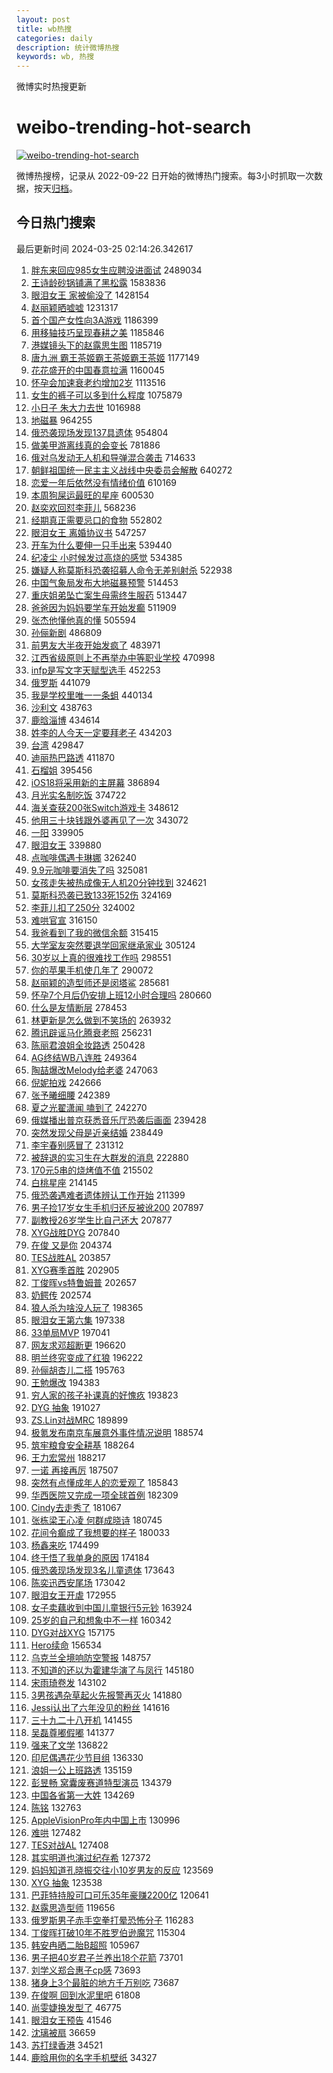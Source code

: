 ```yaml
---
layout: post
title: wb热搜
categories: daily
description: 统计微博热搜
keywords: wb, 热搜
---
```


微博实时热搜更新

# weibo-trending-hot-search

[![weibo-trending-hot-search](https://github.com/ameizi/weibo-trending-hot-search/actions/workflows/ci.yml/badge.svg)](https://github.com/ameizi/weibo-trending-hot-search/actions/workflows/ci.yml)

微博热搜榜，记录从 2022-09-22 日开始的微博热门搜索。每3小时抓取一次数据，按天[归档](./archives)。

## 今日热门搜索

<!-- BEGIN --> 
最后更新时间 2024-03-25 02:14:26.342617 
1. [胖东来回应985女生应聘没进面试](https://s.weibo.com/weibo?q=%23%E8%83%96%E4%B8%9C%E6%9D%A5%E5%9B%9E%E5%BA%94985%E5%A5%B3%E7%94%9F%E5%BA%94%E8%81%98%E6%B2%A1%E8%BF%9B%E9%9D%A2%E8%AF%95%23&t=31&band_rank=1&Refer=top) 2489034
1. [王诗龄砂锅铺满了黑松露](https://s.weibo.com/weibo?q=%23%E7%8E%8B%E8%AF%97%E9%BE%84%E7%A0%82%E9%94%85%E9%93%BA%E6%BB%A1%E4%BA%86%E9%BB%91%E6%9D%BE%E9%9C%B2%23&t=31&band_rank=1&Refer=top) 1583836
1. [眼泪女王 家被偷没了](https://s.weibo.com/weibo?q=%E7%9C%BC%E6%B3%AA%E5%A5%B3%E7%8E%8B%20%E5%AE%B6%E8%A2%AB%E5%81%B7%E6%B2%A1%E4%BA%86&t=31&band_rank=1&Refer=top) 1428154
1. [赵丽颖晒嘘嘘](https://s.weibo.com/weibo?q=%23%E8%B5%B5%E4%B8%BD%E9%A2%96%E6%99%92%E5%98%98%E5%98%98%23&t=31&band_rank=2&Refer=top) 1231317
1. [首个国产女性向3A游戏](https://s.weibo.com/weibo?q=%23%E9%A6%96%E4%B8%AA%E5%9B%BD%E4%BA%A7%E5%A5%B3%E6%80%A7%E5%90%913A%E6%B8%B8%E6%88%8F%23&t=31&band_rank=2&Refer=top) 1186399
1. [用移轴技巧呈现春耕之美](https://s.weibo.com/weibo?q=%23%E7%94%A8%E7%A7%BB%E8%BD%B4%E6%8A%80%E5%B7%A7%E5%91%88%E7%8E%B0%E6%98%A5%E8%80%95%E4%B9%8B%E7%BE%8E%23&t=31&band_rank=3&Refer=top) 1185846
1. [港媒镜头下的赵露思生图](https://s.weibo.com/weibo?q=%23%E6%B8%AF%E5%AA%92%E9%95%9C%E5%A4%B4%E4%B8%8B%E7%9A%84%E8%B5%B5%E9%9C%B2%E6%80%9D%E7%94%9F%E5%9B%BE%23&t=31&band_rank=4&Refer=top) 1185719
1. [唐九洲 霸王茶姬霸王茶姬霸王茶姬](https://s.weibo.com/weibo?q=%E5%94%90%E4%B9%9D%E6%B4%B2%20%E9%9C%B8%E7%8E%8B%E8%8C%B6%E5%A7%AC%E9%9C%B8%E7%8E%8B%E8%8C%B6%E5%A7%AC%E9%9C%B8%E7%8E%8B%E8%8C%B6%E5%A7%AC&t=31&band_rank=5&Refer=top) 1177149
1. [花花盛开的中国春意拉满](https://s.weibo.com/weibo?q=%23%E8%8A%B1%E8%8A%B1%E7%9B%9B%E5%BC%80%E7%9A%84%E4%B8%AD%E5%9B%BD%E6%98%A5%E6%84%8F%E6%8B%89%E6%BB%A1%23&t=31&band_rank=3&Refer=top) 1160045
1. [怀孕会加速衰老约增加2岁](https://s.weibo.com/weibo?q=%23%E6%80%80%E5%AD%95%E4%BC%9A%E5%8A%A0%E9%80%9F%E8%A1%B0%E8%80%81%E7%BA%A6%E5%A2%9E%E5%8A%A02%E5%B2%81%23&t=31&band_rank=5&Refer=top) 1113516
1. [女生的裤子可以多到什么程度](https://s.weibo.com/weibo?q=%23%E5%A5%B3%E7%94%9F%E7%9A%84%E8%A3%A4%E5%AD%90%E5%8F%AF%E4%BB%A5%E5%A4%9A%E5%88%B0%E4%BB%80%E4%B9%88%E7%A8%8B%E5%BA%A6%23&t=31&band_rank=6&Refer=top) 1075879
1. [小日子 朱大力去世](https://s.weibo.com/weibo?q=%E5%B0%8F%E6%97%A5%E5%AD%90%20%E6%9C%B1%E5%A4%A7%E5%8A%9B%E5%8E%BB%E4%B8%96&t=31&band_rank=6&Refer=top) 1016988
1. [地磁暴](https://s.weibo.com/weibo?q=%E5%9C%B0%E7%A3%81%E6%9A%B4&t=31&band_rank=7&Refer=top) 964255
1. [俄恐袭现场发现137具遗体](https://s.weibo.com/weibo?q=%23%E4%BF%84%E6%81%90%E8%A2%AD%E7%8E%B0%E5%9C%BA%E5%8F%91%E7%8E%B0137%E5%85%B7%E9%81%97%E4%BD%93%23&t=31&band_rank=8&Refer=top) 954804
1. [做美甲游离线真的会变长](https://s.weibo.com/weibo?q=%E5%81%9A%E7%BE%8E%E7%94%B2%E6%B8%B8%E7%A6%BB%E7%BA%BF%E7%9C%9F%E7%9A%84%E4%BC%9A%E5%8F%98%E9%95%BF&t=31&band_rank=2&Refer=top) 781886
1. [俄对乌发动无人机和导弹混合袭击](https://s.weibo.com/weibo?q=%23%E4%BF%84%E5%AF%B9%E4%B9%8C%E5%8F%91%E5%8A%A8%E6%97%A0%E4%BA%BA%E6%9C%BA%E5%92%8C%E5%AF%BC%E5%BC%B9%E6%B7%B7%E5%90%88%E8%A2%AD%E5%87%BB%23&t=31&band_rank=4&Refer=top) 714633
1. [朝鲜祖国统一民主主义战线中央委员会解散](https://s.weibo.com/weibo?q=%23%E6%9C%9D%E9%B2%9C%E7%A5%96%E5%9B%BD%E7%BB%9F%E4%B8%80%E6%B0%91%E4%B8%BB%E4%B8%BB%E4%B9%89%E6%88%98%E7%BA%BF%E4%B8%AD%E5%A4%AE%E5%A7%94%E5%91%98%E4%BC%9A%E8%A7%A3%E6%95%A3%23&t=31&band_rank=9&Refer=top) 640272
1. [恋爱一年后依然没有情绪价值](https://s.weibo.com/weibo?q=%23%E6%81%8B%E7%88%B1%E4%B8%80%E5%B9%B4%E5%90%8E%E4%BE%9D%E7%84%B6%E6%B2%A1%E6%9C%89%E6%83%85%E7%BB%AA%E4%BB%B7%E5%80%BC%23&t=31&band_rank=7&Refer=top) 610169
1. [本周狗屎运最旺的星座](https://s.weibo.com/weibo?q=%E6%9C%AC%E5%91%A8%E7%8B%97%E5%B1%8E%E8%BF%90%E6%9C%80%E6%97%BA%E7%9A%84%E6%98%9F%E5%BA%A7&t=31&band_rank=10&Refer=top) 600530
1. [赵奕欢回怼李菲儿](https://s.weibo.com/weibo?q=%23%E8%B5%B5%E5%A5%95%E6%AC%A2%E5%9B%9E%E6%80%BC%E6%9D%8E%E8%8F%B2%E5%84%BF%23&t=31&band_rank=8&Refer=top) 568236
1. [经期真正需要忌口的食物](https://s.weibo.com/weibo?q=%23%E7%BB%8F%E6%9C%9F%E7%9C%9F%E6%AD%A3%E9%9C%80%E8%A6%81%E5%BF%8C%E5%8F%A3%E7%9A%84%E9%A3%9F%E7%89%A9%23&t=31&band_rank=11&Refer=top) 552802
1. [眼泪女王 离婚协议书](https://s.weibo.com/weibo?q=%E7%9C%BC%E6%B3%AA%E5%A5%B3%E7%8E%8B%20%E7%A6%BB%E5%A9%9A%E5%8D%8F%E8%AE%AE%E4%B9%A6&t=31&band_rank=12&Refer=top) 547257
1. [开车为什么要伸一只手出来](https://s.weibo.com/weibo?q=%23%E5%BC%80%E8%BD%A6%E4%B8%BA%E4%BB%80%E4%B9%88%E8%A6%81%E4%BC%B8%E4%B8%80%E5%8F%AA%E6%89%8B%E5%87%BA%E6%9D%A5%23&t=31&band_rank=13&Refer=top) 539440
1. [纪凌尘 小时候发过高烧的感觉](https://s.weibo.com/weibo?q=%E7%BA%AA%E5%87%8C%E5%B0%98%20%E5%B0%8F%E6%97%B6%E5%80%99%E5%8F%91%E8%BF%87%E9%AB%98%E7%83%A7%E7%9A%84%E6%84%9F%E8%A7%89&t=31&band_rank=6&Refer=top) 534385
1. [嫌疑人称莫斯科恐袭招募人命令无差别射杀](https://s.weibo.com/weibo?q=%23%E5%AB%8C%E7%96%91%E4%BA%BA%E7%A7%B0%E8%8E%AB%E6%96%AF%E7%A7%91%E6%81%90%E8%A2%AD%E6%8B%9B%E5%8B%9F%E4%BA%BA%E5%91%BD%E4%BB%A4%E6%97%A0%E5%B7%AE%E5%88%AB%E5%B0%84%E6%9D%80%23&t=31&band_rank=9&Refer=top) 522938
1. [中国气象局发布大地磁暴预警](https://s.weibo.com/weibo?q=%23%E4%B8%AD%E5%9B%BD%E6%B0%94%E8%B1%A1%E5%B1%80%E5%8F%91%E5%B8%83%E5%A4%A7%E5%9C%B0%E7%A3%81%E6%9A%B4%E9%A2%84%E8%AD%A6%23&t=31&band_rank=10&Refer=top) 514453
1. [重庆姐弟坠亡案生母需终生服药](https://s.weibo.com/weibo?q=%23%E9%87%8D%E5%BA%86%E5%A7%90%E5%BC%9F%E5%9D%A0%E4%BA%A1%E6%A1%88%E7%94%9F%E6%AF%8D%E9%9C%80%E7%BB%88%E7%94%9F%E6%9C%8D%E8%8D%AF%23&t=31&band_rank=11&Refer=top) 513447
1. [爸爸因为妈妈要学车开始发癫](https://s.weibo.com/weibo?q=%23%E7%88%B8%E7%88%B8%E5%9B%A0%E4%B8%BA%E5%A6%88%E5%A6%88%E8%A6%81%E5%AD%A6%E8%BD%A6%E5%BC%80%E5%A7%8B%E5%8F%91%E7%99%AB%23&t=31&band_rank=12&Refer=top) 511909
1. [张杰他懂他真的懂](https://s.weibo.com/weibo?q=%23%E5%BC%A0%E6%9D%B0%E4%BB%96%E6%87%82%E4%BB%96%E7%9C%9F%E7%9A%84%E6%87%82%23&t=31&band_rank=7&Refer=top) 505594
1. [孙俪新剧](https://s.weibo.com/weibo?q=%E5%AD%99%E4%BF%AA%E6%96%B0%E5%89%A7&t=31&band_rank=13&Refer=top) 486809
1. [前男友大半夜开始发疯了](https://s.weibo.com/weibo?q=%23%E5%89%8D%E7%94%B7%E5%8F%8B%E5%A4%A7%E5%8D%8A%E5%A4%9C%E5%BC%80%E5%A7%8B%E5%8F%91%E7%96%AF%E4%BA%86%23&t=31&band_rank=8&Refer=top) 483971
1. [江西省级原则上不再举办中等职业学校](https://s.weibo.com/weibo?q=%23%E6%B1%9F%E8%A5%BF%E7%9C%81%E7%BA%A7%E5%8E%9F%E5%88%99%E4%B8%8A%E4%B8%8D%E5%86%8D%E4%B8%BE%E5%8A%9E%E4%B8%AD%E7%AD%89%E8%81%8C%E4%B8%9A%E5%AD%A6%E6%A0%A1%23&t=31&band_rank=14&Refer=top) 470998
1. [infp是写文字天赋型选手](https://s.weibo.com/weibo?q=%23infp%E6%98%AF%E5%86%99%E6%96%87%E5%AD%97%E5%A4%A9%E8%B5%8B%E5%9E%8B%E9%80%89%E6%89%8B%23&t=31&band_rank=9&Refer=top) 452253
1. [俄罗斯](https://s.weibo.com/weibo?q=%E4%BF%84%E7%BD%97%E6%96%AF&t=31&band_rank=10&Refer=top) 441079
1. [我是学校里唯一一条蛆](https://s.weibo.com/weibo?q=%E6%88%91%E6%98%AF%E5%AD%A6%E6%A0%A1%E9%87%8C%E5%94%AF%E4%B8%80%E4%B8%80%E6%9D%A1%E8%9B%86&t=31&band_rank=31&Refer=top) 440134
1. [沙利文](https://s.weibo.com/weibo?q=%E6%B2%99%E5%88%A9%E6%96%87&t=31&band_rank=13&Refer=top) 438763
1. [鹿晗淄博](https://s.weibo.com/weibo?q=%E9%B9%BF%E6%99%97%E6%B7%84%E5%8D%9A&t=31&band_rank=14&Refer=top) 434614
1. [姓李的人今天一定要拜老子](https://s.weibo.com/weibo?q=%23%E5%A7%93%E6%9D%8E%E7%9A%84%E4%BA%BA%E4%BB%8A%E5%A4%A9%E4%B8%80%E5%AE%9A%E8%A6%81%E6%8B%9C%E8%80%81%E5%AD%90%23&t=31&band_rank=15&Refer=top) 434203
1. [台湾](https://s.weibo.com/weibo?q=%E5%8F%B0%E6%B9%BE&t=31&band_rank=16&Refer=top) 429847
1. [迪丽热巴路透](https://s.weibo.com/weibo?q=%E8%BF%AA%E4%B8%BD%E7%83%AD%E5%B7%B4%E8%B7%AF%E9%80%8F&t=31&band_rank=17&Refer=top) 411870
1. [石榴姐](https://s.weibo.com/weibo?q=%E7%9F%B3%E6%A6%B4%E5%A7%90&t=31&band_rank=14&Refer=top) 395456
1. [iOS18将采用新的主屏幕](https://s.weibo.com/weibo?q=%23iOS18%E5%B0%86%E9%87%87%E7%94%A8%E6%96%B0%E7%9A%84%E4%B8%BB%E5%B1%8F%E5%B9%95%23&t=31&band_rank=17&Refer=top) 386894
1. [月光实名制吃饭](https://s.weibo.com/weibo?q=%23%E6%9C%88%E5%85%89%E5%AE%9E%E5%90%8D%E5%88%B6%E5%90%83%E9%A5%AD%23&t=31&band_rank=18&Refer=top) 374722
1. [海关查获200张Switch游戏卡](https://s.weibo.com/weibo?q=%23%E6%B5%B7%E5%85%B3%E6%9F%A5%E8%8E%B7200%E5%BC%A0Switch%E6%B8%B8%E6%88%8F%E5%8D%A1%23&t=31&band_rank=18&Refer=top) 348612
1. [他用三十块钱跟外婆再见了一次](https://s.weibo.com/weibo?q=%23%E4%BB%96%E7%94%A8%E4%B8%89%E5%8D%81%E5%9D%97%E9%92%B1%E8%B7%9F%E5%A4%96%E5%A9%86%E5%86%8D%E8%A7%81%E4%BA%86%E4%B8%80%E6%AC%A1%23&t=31&band_rank=15&Refer=top) 343072
1. [一阳](https://s.weibo.com/weibo?q=%E4%B8%80%E9%98%B3&t=31&band_rank=19&Refer=top) 339905
1. [眼泪女王](https://s.weibo.com/weibo?q=%E7%9C%BC%E6%B3%AA%E5%A5%B3%E7%8E%8B&t=31&band_rank=20&Refer=top) 339880
1. [点咖啡偶遇卡琳娜](https://s.weibo.com/weibo?q=%23%E7%82%B9%E5%92%96%E5%95%A1%E5%81%B6%E9%81%87%E5%8D%A1%E7%90%B3%E5%A8%9C%23&t=31&band_rank=19&Refer=top) 326240
1. [9.9元咖啡要消失了吗](https://s.weibo.com/weibo?q=%239.9%E5%85%83%E5%92%96%E5%95%A1%E8%A6%81%E6%B6%88%E5%A4%B1%E4%BA%86%E5%90%97%23&t=31&band_rank=21&Refer=top) 325081
1. [女孩走失被热成像无人机20分钟找到](https://s.weibo.com/weibo?q=%23%E5%A5%B3%E5%AD%A9%E8%B5%B0%E5%A4%B1%E8%A2%AB%E7%83%AD%E6%88%90%E5%83%8F%E6%97%A0%E4%BA%BA%E6%9C%BA20%E5%88%86%E9%92%9F%E6%89%BE%E5%88%B0%23&t=31&band_rank=16&Refer=top) 324621
1. [莫斯科恐袭已致133死152伤](https://s.weibo.com/weibo?q=%23%E8%8E%AB%E6%96%AF%E7%A7%91%E6%81%90%E8%A2%AD%E5%B7%B2%E8%87%B4133%E6%AD%BB152%E4%BC%A4%23&t=31&band_rank=20&Refer=top) 324169
1. [李菲儿扣了250分](https://s.weibo.com/weibo?q=%23%E6%9D%8E%E8%8F%B2%E5%84%BF%E6%89%A3%E4%BA%86250%E5%88%86%23&t=31&band_rank=21&Refer=top) 324002
1. [难哄官宣](https://s.weibo.com/weibo?q=%E9%9A%BE%E5%93%84%E5%AE%98%E5%AE%A3&t=31&band_rank=22&Refer=top) 316150
1. [我爸看到了我的微信余额](https://s.weibo.com/weibo?q=%23%E6%88%91%E7%88%B8%E7%9C%8B%E5%88%B0%E4%BA%86%E6%88%91%E7%9A%84%E5%BE%AE%E4%BF%A1%E4%BD%99%E9%A2%9D%23&t=31&band_rank=22&Refer=top) 315415
1. [大学室友突然要退学回家继承家业](https://s.weibo.com/weibo?q=%23%E5%A4%A7%E5%AD%A6%E5%AE%A4%E5%8F%8B%E7%AA%81%E7%84%B6%E8%A6%81%E9%80%80%E5%AD%A6%E5%9B%9E%E5%AE%B6%E7%BB%A7%E6%89%BF%E5%AE%B6%E4%B8%9A%23&t=31&band_rank=24&Refer=top) 305124
1. [30岁以上真的很难找工作吗](https://s.weibo.com/weibo?q=%2330%E5%B2%81%E4%BB%A5%E4%B8%8A%E7%9C%9F%E7%9A%84%E5%BE%88%E9%9A%BE%E6%89%BE%E5%B7%A5%E4%BD%9C%E5%90%97%23&t=31&band_rank=25&Refer=top) 298551
1. [你的苹果手机使几年了](https://s.weibo.com/weibo?q=%23%E4%BD%A0%E7%9A%84%E8%8B%B9%E6%9E%9C%E6%89%8B%E6%9C%BA%E4%BD%BF%E5%87%A0%E5%B9%B4%E4%BA%86%23&t=31&band_rank=17&Refer=top) 290072
1. [赵丽颖的造型师还是闵塔鲨](https://s.weibo.com/weibo?q=%23%E8%B5%B5%E4%B8%BD%E9%A2%96%E7%9A%84%E9%80%A0%E5%9E%8B%E5%B8%88%E8%BF%98%E6%98%AF%E9%97%B5%E5%A1%94%E9%B2%A8%23&t=31&band_rank=19&Refer=top) 285681
1. [怀孕7个月后仍安排上班12小时合理吗](https://s.weibo.com/weibo?q=%23%E6%80%80%E5%AD%957%E4%B8%AA%E6%9C%88%E5%90%8E%E4%BB%8D%E5%AE%89%E6%8E%92%E4%B8%8A%E7%8F%AD12%E5%B0%8F%E6%97%B6%E5%90%88%E7%90%86%E5%90%97%23&t=31&band_rank=22&Refer=top) 280660
1. [什么是友情断层](https://s.weibo.com/weibo?q=%23%E4%BB%80%E4%B9%88%E6%98%AF%E5%8F%8B%E6%83%85%E6%96%AD%E5%B1%82%23&t=31&band_rank=23&Refer=top) 278453
1. [林更新是怎么做到不笑场的](https://s.weibo.com/weibo?q=%23%E6%9E%97%E6%9B%B4%E6%96%B0%E6%98%AF%E6%80%8E%E4%B9%88%E5%81%9A%E5%88%B0%E4%B8%8D%E7%AC%91%E5%9C%BA%E7%9A%84%23&t=31&band_rank=27&Refer=top) 263932
1. [腾讯辟谣马化腾衰老照](https://s.weibo.com/weibo?q=%23%E8%85%BE%E8%AE%AF%E8%BE%9F%E8%B0%A3%E9%A9%AC%E5%8C%96%E8%85%BE%E8%A1%B0%E8%80%81%E7%85%A7%23&t=31&band_rank=23&Refer=top) 256231
1. [陈丽君浪姐全妆路透](https://s.weibo.com/weibo?q=%23%E9%99%88%E4%B8%BD%E5%90%9B%E6%B5%AA%E5%A7%90%E5%85%A8%E5%A6%86%E8%B7%AF%E9%80%8F%23&t=31&band_rank=25&Refer=top) 250428
1. [AG终结WB八连胜](https://s.weibo.com/weibo?q=%23AG%E7%BB%88%E7%BB%93WB%E5%85%AB%E8%BF%9E%E8%83%9C%23&t=31&band_rank=28&Refer=top) 249364
1. [陶喆爆改Melody给老婆](https://s.weibo.com/weibo?q=%23%E9%99%B6%E5%96%86%E7%88%86%E6%94%B9Melody%E7%BB%99%E8%80%81%E5%A9%86%23&t=31&band_rank=26&Refer=top) 247063
1. [倪妮拍戏](https://s.weibo.com/weibo?q=%E5%80%AA%E5%A6%AE%E6%8B%8D%E6%88%8F&t=31&band_rank=27&Refer=top) 242666
1. [张予曦细腰](https://s.weibo.com/weibo?q=%23%E5%BC%A0%E4%BA%88%E6%9B%A6%E7%BB%86%E8%85%B0%23&t=31&band_rank=24&Refer=top) 242389
1. [夏之光翟潇闻 嗑到了](https://s.weibo.com/weibo?q=%E5%A4%8F%E4%B9%8B%E5%85%89%E7%BF%9F%E6%BD%87%E9%97%BB%20%E5%97%91%E5%88%B0%E4%BA%86&t=31&band_rank=25&Refer=top) 242270
1. [俄媒播出普京获悉音乐厅恐袭后画面](https://s.weibo.com/weibo?q=%23%E4%BF%84%E5%AA%92%E6%92%AD%E5%87%BA%E6%99%AE%E4%BA%AC%E8%8E%B7%E6%82%89%E9%9F%B3%E4%B9%90%E5%8E%85%E6%81%90%E8%A2%AD%E5%90%8E%E7%94%BB%E9%9D%A2%23&t=31&band_rank=30&Refer=top) 239428
1. [突然发现父母是近亲结婚](https://s.weibo.com/weibo?q=%23%E7%AA%81%E7%84%B6%E5%8F%91%E7%8E%B0%E7%88%B6%E6%AF%8D%E6%98%AF%E8%BF%91%E4%BA%B2%E7%BB%93%E5%A9%9A%23&t=31&band_rank=31&Refer=top) 238449
1. [李宇春别感冒了](https://s.weibo.com/weibo?q=%E6%9D%8E%E5%AE%87%E6%98%A5%E5%88%AB%E6%84%9F%E5%86%92%E4%BA%86&t=31&band_rank=32&Refer=top) 231312
1. [被辞退的实习生在大群发的消息](https://s.weibo.com/weibo?q=%23%E8%A2%AB%E8%BE%9E%E9%80%80%E7%9A%84%E5%AE%9E%E4%B9%A0%E7%94%9F%E5%9C%A8%E5%A4%A7%E7%BE%A4%E5%8F%91%E7%9A%84%E6%B6%88%E6%81%AF%23&t=31&band_rank=28&Refer=top) 222880
1. [170元5串的烧烤值不值](https://s.weibo.com/weibo?q=%23170%E5%85%835%E4%B8%B2%E7%9A%84%E7%83%A7%E7%83%A4%E5%80%BC%E4%B8%8D%E5%80%BC%23&t=31&band_rank=33&Refer=top) 215502
1. [白桃星座](https://s.weibo.com/weibo?q=%E7%99%BD%E6%A1%83%E6%98%9F%E5%BA%A7&t=31&band_rank=34&Refer=top) 214145
1. [俄恐袭遇难者遗体辨认工作开始](https://s.weibo.com/weibo?q=%23%E4%BF%84%E6%81%90%E8%A2%AD%E9%81%87%E9%9A%BE%E8%80%85%E9%81%97%E4%BD%93%E8%BE%A8%E8%AE%A4%E5%B7%A5%E4%BD%9C%E5%BC%80%E5%A7%8B%23&t=31&band_rank=35&Refer=top) 211399
1. [男子捡17岁女生手机归还反被讹200](https://s.weibo.com/weibo?q=%23%E7%94%B7%E5%AD%90%E6%8D%A117%E5%B2%81%E5%A5%B3%E7%94%9F%E6%89%8B%E6%9C%BA%E5%BD%92%E8%BF%98%E5%8F%8D%E8%A2%AB%E8%AE%B9200%23&t=31&band_rank=26&Refer=top) 207897
1. [副教授26岁学生比自己还大](https://s.weibo.com/weibo?q=%23%E5%89%AF%E6%95%99%E6%8E%8826%E5%B2%81%E5%AD%A6%E7%94%9F%E6%AF%94%E8%87%AA%E5%B7%B1%E8%BF%98%E5%A4%A7%23&t=31&band_rank=27&Refer=top) 207877
1. [XYG战胜DYG](https://s.weibo.com/weibo?q=XYG%E6%88%98%E8%83%9CDYG&t=31&band_rank=28&Refer=top) 207840
1. [在俊 又是你](https://s.weibo.com/weibo?q=%E5%9C%A8%E4%BF%8A%20%E5%8F%88%E6%98%AF%E4%BD%A0&t=31&band_rank=36&Refer=top) 204374
1. [TES战胜AL](https://s.weibo.com/weibo?q=%23TES%E6%88%98%E8%83%9CAL%23&t=31&band_rank=29&Refer=top) 203857
1. [XYG赛季首胜](https://s.weibo.com/weibo?q=XYG%E8%B5%9B%E5%AD%A3%E9%A6%96%E8%83%9C&t=31&band_rank=29&Refer=top) 202905
1. [丁俊晖vs特鲁姆普](https://s.weibo.com/weibo?q=%23%E4%B8%81%E4%BF%8A%E6%99%96vs%E7%89%B9%E9%B2%81%E5%A7%86%E6%99%AE%23&t=31&band_rank=30&Refer=top) 202657
1. [奶鳄传](https://s.weibo.com/weibo?q=%E5%A5%B6%E9%B3%84%E4%BC%A0&t=31&band_rank=32&Refer=top) 202574
1. [狼人杀为啥没人玩了](https://s.weibo.com/weibo?q=%23%E7%8B%BC%E4%BA%BA%E6%9D%80%E4%B8%BA%E5%95%A5%E6%B2%A1%E4%BA%BA%E7%8E%A9%E4%BA%86%23&t=31&band_rank=31&Refer=top) 198365
1. [眼泪女王第六集](https://s.weibo.com/weibo?q=%E7%9C%BC%E6%B3%AA%E5%A5%B3%E7%8E%8B%E7%AC%AC%E5%85%AD%E9%9B%86&t=31&band_rank=37&Refer=top) 197338
1. [33单局MVP](https://s.weibo.com/weibo?q=%2333%E5%8D%95%E5%B1%80MVP%23&t=31&band_rank=38&Refer=top) 197041
1. [网友求邓超断更](https://s.weibo.com/weibo?q=%23%E7%BD%91%E5%8F%8B%E6%B1%82%E9%82%93%E8%B6%85%E6%96%AD%E6%9B%B4%23&t=31&band_rank=33&Refer=top) 196620
1. [明兰终究变成了红狼](https://s.weibo.com/weibo?q=%E6%98%8E%E5%85%B0%E7%BB%88%E7%A9%B6%E5%8F%98%E6%88%90%E4%BA%86%E7%BA%A2%E7%8B%BC&t=31&band_rank=34&Refer=top) 196222
1. [孙俪胡杏儿二搭](https://s.weibo.com/weibo?q=%23%E5%AD%99%E4%BF%AA%E8%83%A1%E6%9D%8F%E5%84%BF%E4%BA%8C%E6%90%AD%23&t=31&band_rank=35&Refer=top) 195763
1. [王勉爆改](https://s.weibo.com/weibo?q=%23%E7%8E%8B%E5%8B%89%E7%88%86%E6%94%B9%23&t=31&band_rank=2&Refer=top) 194383
1. [穷人家的孩子补课真的好愧疚](https://s.weibo.com/weibo?q=%23%E7%A9%B7%E4%BA%BA%E5%AE%B6%E7%9A%84%E5%AD%A9%E5%AD%90%E8%A1%A5%E8%AF%BE%E7%9C%9F%E7%9A%84%E5%A5%BD%E6%84%A7%E7%96%9A%23&t=31&band_rank=39&Refer=top) 193823
1. [DYG 抽象](https://s.weibo.com/weibo?q=DYG%20%E6%8A%BD%E8%B1%A1&t=31&band_rank=36&Refer=top) 191027
1. [ZS.Lin对战MRC](https://s.weibo.com/weibo?q=%23ZS.Lin%E5%AF%B9%E6%88%98MRC%23&t=31&band_rank=32&Refer=top) 189899
1. [极氪发布南京车展意外事件情况说明](https://s.weibo.com/weibo?q=%23%E6%9E%81%E6%B0%AA%E5%8F%91%E5%B8%83%E5%8D%97%E4%BA%AC%E8%BD%A6%E5%B1%95%E6%84%8F%E5%A4%96%E4%BA%8B%E4%BB%B6%E6%83%85%E5%86%B5%E8%AF%B4%E6%98%8E%23&t=31&band_rank=40&Refer=top) 188574
1. [筑牢粮食安全耕基](https://s.weibo.com/weibo?q=%E7%AD%91%E7%89%A2%E7%B2%AE%E9%A3%9F%E5%AE%89%E5%85%A8%E8%80%95%E5%9F%BA&t=31&band_rank=3&Refer=top) 188264
1. [王力宏常州](https://s.weibo.com/weibo?q=%E7%8E%8B%E5%8A%9B%E5%AE%8F%E5%B8%B8%E5%B7%9E&t=31&band_rank=41&Refer=top) 188217
1. [一诺 再接再厉](https://s.weibo.com/weibo?q=%E4%B8%80%E8%AF%BA%20%E5%86%8D%E6%8E%A5%E5%86%8D%E5%8E%89&t=31&band_rank=42&Refer=top) 187507
1. [突然有点懂成年人的恋爱观了](https://s.weibo.com/weibo?q=%23%E7%AA%81%E7%84%B6%E6%9C%89%E7%82%B9%E6%87%82%E6%88%90%E5%B9%B4%E4%BA%BA%E7%9A%84%E6%81%8B%E7%88%B1%E8%A7%82%E4%BA%86%23&t=31&band_rank=43&Refer=top) 185843
1. [华西医院又完成一项全球首例](https://s.weibo.com/weibo?q=%23%E5%8D%8E%E8%A5%BF%E5%8C%BB%E9%99%A2%E5%8F%88%E5%AE%8C%E6%88%90%E4%B8%80%E9%A1%B9%E5%85%A8%E7%90%83%E9%A6%96%E4%BE%8B%23&t=31&band_rank=44&Refer=top) 182309
1. [Cindy去走秀了](https://s.weibo.com/weibo?q=%23Cindy%E5%8E%BB%E8%B5%B0%E7%A7%80%E4%BA%86%23&t=31&band_rank=5&Refer=top) 181067
1. [张栋梁王心凌 何群成晓诗](https://s.weibo.com/weibo?q=%E5%BC%A0%E6%A0%8B%E6%A2%81%E7%8E%8B%E5%BF%83%E5%87%8C%20%E4%BD%95%E7%BE%A4%E6%88%90%E6%99%93%E8%AF%97&t=31&band_rank=34&Refer=top) 180745
1. [花间令癫成了我想要的样子](https://s.weibo.com/weibo?q=%23%E8%8A%B1%E9%97%B4%E4%BB%A4%E7%99%AB%E6%88%90%E4%BA%86%E6%88%91%E6%83%B3%E8%A6%81%E7%9A%84%E6%A0%B7%E5%AD%90%23&t=31&band_rank=35&Refer=top) 180033
1. [杨鑫来吃](https://s.weibo.com/weibo?q=%E6%9D%A8%E9%91%AB%E6%9D%A5%E5%90%83&t=31&band_rank=45&Refer=top) 174499
1. [终于悟了我单身的原因](https://s.weibo.com/weibo?q=%23%E7%BB%88%E4%BA%8E%E6%82%9F%E4%BA%86%E6%88%91%E5%8D%95%E8%BA%AB%E7%9A%84%E5%8E%9F%E5%9B%A0%23&t=31&band_rank=36&Refer=top) 174184
1. [俄恐袭现场发现3名儿童遗体](https://s.weibo.com/weibo?q=%23%E4%BF%84%E6%81%90%E8%A2%AD%E7%8E%B0%E5%9C%BA%E5%8F%91%E7%8E%B03%E5%90%8D%E5%84%BF%E7%AB%A5%E9%81%97%E4%BD%93%23&t=31&band_rank=46&Refer=top) 173643
1. [陈奕迅西安尾场](https://s.weibo.com/weibo?q=%E9%99%88%E5%A5%95%E8%BF%85%E8%A5%BF%E5%AE%89%E5%B0%BE%E5%9C%BA&t=31&band_rank=47&Refer=top) 173042
1. [眼泪女王开虐](https://s.weibo.com/weibo?q=%E7%9C%BC%E6%B3%AA%E5%A5%B3%E7%8E%8B%E5%BC%80%E8%99%90&t=31&band_rank=48&Refer=top) 172955
1. [女子卖藕收到中国儿童银行5元钞](https://s.weibo.com/weibo?q=%23%E5%A5%B3%E5%AD%90%E5%8D%96%E8%97%95%E6%94%B6%E5%88%B0%E4%B8%AD%E5%9B%BD%E5%84%BF%E7%AB%A5%E9%93%B6%E8%A1%8C5%E5%85%83%E9%92%9E%23&t=31&band_rank=50&Refer=top) 163924
1. [25岁的自己和想象中不一样](https://s.weibo.com/weibo?q=%2325%E5%B2%81%E7%9A%84%E8%87%AA%E5%B7%B1%E5%92%8C%E6%83%B3%E8%B1%A1%E4%B8%AD%E4%B8%8D%E4%B8%80%E6%A0%B7%23&t=31&band_rank=37&Refer=top) 160342
1. [DYG对战XYG](https://s.weibo.com/weibo?q=%23DYG%E5%AF%B9%E6%88%98XYG%23&t=31&band_rank=38&Refer=top) 157175
1. [Hero续命](https://s.weibo.com/weibo?q=%23Hero%E7%BB%AD%E5%91%BD%23&t=31&band_rank=39&Refer=top) 156534
1. [乌克兰全境响防空警报](https://s.weibo.com/weibo?q=%23%E4%B9%8C%E5%85%8B%E5%85%B0%E5%85%A8%E5%A2%83%E5%93%8D%E9%98%B2%E7%A9%BA%E8%AD%A6%E6%8A%A5%23&t=31&band_rank=40&Refer=top) 148757
1. [不知道的还以为霍建华演了与凤行](https://s.weibo.com/weibo?q=%23%E4%B8%8D%E7%9F%A5%E9%81%93%E7%9A%84%E8%BF%98%E4%BB%A5%E4%B8%BA%E9%9C%8D%E5%BB%BA%E5%8D%8E%E6%BC%94%E4%BA%86%E4%B8%8E%E5%87%A4%E8%A1%8C%23&t=31&band_rank=41&Refer=top) 145180
1. [宋雨琦卷发](https://s.weibo.com/weibo?q=%23%E5%AE%8B%E9%9B%A8%E7%90%A6%E5%8D%B7%E5%8F%91%23&t=31&band_rank=39&Refer=top) 143102
1. [3男孩遇杂草起火先报警再灭火](https://s.weibo.com/weibo?q=%233%E7%94%B7%E5%AD%A9%E9%81%87%E6%9D%82%E8%8D%89%E8%B5%B7%E7%81%AB%E5%85%88%E6%8A%A5%E8%AD%A6%E5%86%8D%E7%81%AD%E7%81%AB%23&t=31&band_rank=40&Refer=top) 141880
1. [Jessi认出了六年没见的粉丝](https://s.weibo.com/weibo?q=%23Jessi%E8%AE%A4%E5%87%BA%E4%BA%86%E5%85%AD%E5%B9%B4%E6%B2%A1%E8%A7%81%E7%9A%84%E7%B2%89%E4%B8%9D%23&t=31&band_rank=42&Refer=top) 141616
1. [三十九二十八开机](https://s.weibo.com/weibo?q=%23%E4%B8%89%E5%8D%81%E4%B9%9D%E4%BA%8C%E5%8D%81%E5%85%AB%E5%BC%80%E6%9C%BA%23&t=31&band_rank=43&Refer=top) 141455
1. [吴磊尊嘟假嘟](https://s.weibo.com/weibo?q=%23%E5%90%B4%E7%A3%8A%E5%B0%8A%E5%98%9F%E5%81%87%E5%98%9F%23&t=31&band_rank=41&Refer=top) 141377
1. [强来了文学](https://s.weibo.com/weibo?q=%E5%BC%BA%E6%9D%A5%E4%BA%86%E6%96%87%E5%AD%A6&t=31&band_rank=44&Refer=top) 136822
1. [印尼偶遇花少节目组](https://s.weibo.com/weibo?q=%23%E5%8D%B0%E5%B0%BC%E5%81%B6%E9%81%87%E8%8A%B1%E5%B0%91%E8%8A%82%E7%9B%AE%E7%BB%84%23&t=31&band_rank=8&Refer=top) 136330
1. [浪姐一公上班路透](https://s.weibo.com/weibo?q=%23%E6%B5%AA%E5%A7%90%E4%B8%80%E5%85%AC%E4%B8%8A%E7%8F%AD%E8%B7%AF%E9%80%8F%23&t=31&band_rank=42&Refer=top) 135159
1. [彭昱畅 窝囊废赛道特型演员](https://s.weibo.com/weibo?q=%E5%BD%AD%E6%98%B1%E7%95%85%20%E7%AA%9D%E5%9B%8A%E5%BA%9F%E8%B5%9B%E9%81%93%E7%89%B9%E5%9E%8B%E6%BC%94%E5%91%98&t=31&band_rank=43&Refer=top) 134379
1. [中国各省第一大姓](https://s.weibo.com/weibo?q=%E4%B8%AD%E5%9B%BD%E5%90%84%E7%9C%81%E7%AC%AC%E4%B8%80%E5%A4%A7%E5%A7%93&t=31&band_rank=45&Refer=top) 134269
1. [陈铭](https://s.weibo.com/weibo?q=%E9%99%88%E9%93%AD&t=31&band_rank=11&Refer=top) 132763
1. [AppleVisionPro年内中国上市](https://s.weibo.com/weibo?q=%23AppleVisionPro%E5%B9%B4%E5%86%85%E4%B8%AD%E5%9B%BD%E4%B8%8A%E5%B8%82%23&t=31&band_rank=45&Refer=top) 130996
1. [难哄](https://s.weibo.com/weibo?q=%E9%9A%BE%E5%93%84&t=31&band_rank=46&Refer=top) 127482
1. [TES对战AL](https://s.weibo.com/weibo?q=%23TES%E5%AF%B9%E6%88%98AL%23&t=31&band_rank=46&Refer=top) 127408
1. [其实明道也演过纪存希](https://s.weibo.com/weibo?q=%23%E5%85%B6%E5%AE%9E%E6%98%8E%E9%81%93%E4%B9%9F%E6%BC%94%E8%BF%87%E7%BA%AA%E5%AD%98%E5%B8%8C%23&t=31&band_rank=47&Refer=top) 127372
1. [妈妈知道孔晓振交往小10岁男友的反应](https://s.weibo.com/weibo?q=%23%E5%A6%88%E5%A6%88%E7%9F%A5%E9%81%93%E5%AD%94%E6%99%93%E6%8C%AF%E4%BA%A4%E5%BE%80%E5%B0%8F10%E5%B2%81%E7%94%B7%E5%8F%8B%E7%9A%84%E5%8F%8D%E5%BA%94%23&t=31&band_rank=48&Refer=top) 123569
1. [XYG 抽象](https://s.weibo.com/weibo?q=XYG%20%E6%8A%BD%E8%B1%A1&t=31&band_rank=48&Refer=top) 123538
1. [巴菲特持股可口可乐35年豪赚2200亿](https://s.weibo.com/weibo?q=%23%E5%B7%B4%E8%8F%B2%E7%89%B9%E6%8C%81%E8%82%A1%E5%8F%AF%E5%8F%A3%E5%8F%AF%E4%B9%9035%E5%B9%B4%E8%B1%AA%E8%B5%9A2200%E4%BA%BF%23&t=31&band_rank=49&Refer=top) 120641
1. [赵露思造型师](https://s.weibo.com/weibo?q=%E8%B5%B5%E9%9C%B2%E6%80%9D%E9%80%A0%E5%9E%8B%E5%B8%88&t=31&band_rank=50&Refer=top) 119656
1. [俄罗斯男子赤手空拳打晕恐怖分子](https://s.weibo.com/weibo?q=%23%E4%BF%84%E7%BD%97%E6%96%AF%E7%94%B7%E5%AD%90%E8%B5%A4%E6%89%8B%E7%A9%BA%E6%8B%B3%E6%89%93%E6%99%95%E6%81%90%E6%80%96%E5%88%86%E5%AD%90%23&t=31&band_rank=49&Refer=top) 116283
1. [丁俊晖打破10年不胜罗伯逊魔咒](https://s.weibo.com/weibo?q=%23%E4%B8%81%E4%BF%8A%E6%99%96%E6%89%93%E7%A0%B410%E5%B9%B4%E4%B8%8D%E8%83%9C%E7%BD%97%E4%BC%AF%E9%80%8A%E9%AD%94%E5%92%92%23&t=31&band_rank=50&Refer=top) 115304
1. [韩安冉晒二胎B超照](https://s.weibo.com/weibo?q=%23%E9%9F%A9%E5%AE%89%E5%86%89%E6%99%92%E4%BA%8C%E8%83%8EB%E8%B6%85%E7%85%A7%23&t=31&band_rank=15&Refer=top) 105967
1. [男子把40岁君子兰养出18个花箭](https://s.weibo.com/weibo?q=%23%E7%94%B7%E5%AD%90%E6%8A%8A40%E5%B2%81%E5%90%9B%E5%AD%90%E5%85%B0%E5%85%BB%E5%87%BA18%E4%B8%AA%E8%8A%B1%E7%AE%AD%23&t=31&band_rank=20&Refer=top) 73701
1. [刘学义郑合惠子cp感](https://s.weibo.com/weibo?q=%23%E5%88%98%E5%AD%A6%E4%B9%89%E9%83%91%E5%90%88%E6%83%A0%E5%AD%90cp%E6%84%9F%23&t=31&band_rank=21&Refer=top) 73693
1. [猪身上3个最脏的地方千万别吃](https://s.weibo.com/weibo?q=%23%E7%8C%AA%E8%BA%AB%E4%B8%8A3%E4%B8%AA%E6%9C%80%E8%84%8F%E7%9A%84%E5%9C%B0%E6%96%B9%E5%8D%83%E4%B8%87%E5%88%AB%E5%90%83%23&t=31&band_rank=22&Refer=top) 73687
1. [在俊啊 回到水泥里吧](https://s.weibo.com/weibo?q=%E5%9C%A8%E4%BF%8A%E5%95%8A%20%E5%9B%9E%E5%88%B0%E6%B0%B4%E6%B3%A5%E9%87%8C%E5%90%A7&t=31&band_rank=26&Refer=top) 61808
1. [尚雯婕换发型了](https://s.weibo.com/weibo?q=%23%E5%B0%9A%E9%9B%AF%E5%A9%95%E6%8D%A2%E5%8F%91%E5%9E%8B%E4%BA%86%23&t=31&band_rank=30&Refer=top) 46775
1. [眼泪女王预告](https://s.weibo.com/weibo?q=%E7%9C%BC%E6%B3%AA%E5%A5%B3%E7%8E%8B%E9%A2%84%E5%91%8A&t=31&band_rank=38&Refer=top) 41546
1. [沈璃被扇](https://s.weibo.com/weibo?q=%23%E6%B2%88%E7%92%83%E8%A2%AB%E6%89%87%23&t=31&band_rank=43&Refer=top) 36659
1. [苏打绿香港](https://s.weibo.com/weibo?q=%E8%8B%8F%E6%89%93%E7%BB%BF%E9%A6%99%E6%B8%AF&t=31&band_rank=46&Refer=top) 34521
1. [鹿晗用你的名字手机壁纸](https://s.weibo.com/weibo?q=%23%E9%B9%BF%E6%99%97%E7%94%A8%E4%BD%A0%E7%9A%84%E5%90%8D%E5%AD%97%E6%89%8B%E6%9C%BA%E5%A3%81%E7%BA%B8%23&t=31&band_rank=49&Refer=top) 34327
<!-- END -->
